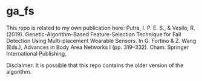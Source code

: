 # ga_fs

This repo is related to my own publication here: Putra, I. P. E. S., & Vesilo, R. (2019). Genetic-Algorithm-Based Feature-Selection Technique for Fall Detection Using Multi-placement Wearable Sensors. In G. Fortino & Z. Wang (Eds.), Advances in Body Area Networks I (pp. 319–332). Cham: Springer International Publishing.

Disclaimer:
It is possible that this repo contains the older version of the algorithm.
